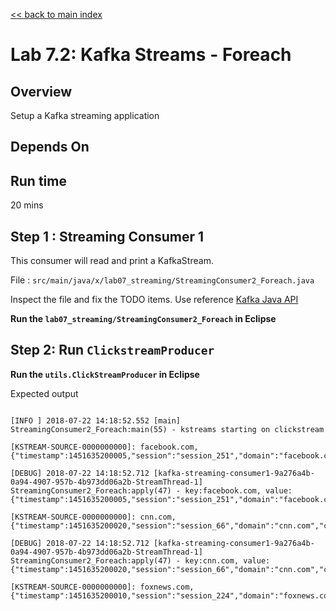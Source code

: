<link rel='stylesheet' href='../assets/css/main.css'/>

[<< back to main index](../README.md)

# Lab 7.2: Kafka Streams - Foreach

## Overview

Setup a Kafka streaming application

## Depends On

## Run time

20 mins

## Step 1 :  Streaming Consumer 1

This consumer will read and print a KafkaStream.

File : `src/main/java/x/lab07_streaming/StreamingConsumer2_Foreach.java`

Inspect the file and fix the TODO items.
Use reference [Kafka Java API](https://kafka.apache.org/0102/javadoc/index.html)

**Run the `lab07_streaming/StreamingConsumer2_Foreach` in Eclipse**

## Step 2: Run `ClickstreamProducer`

**Run the `utils.ClickStreamProducer` in Eclipse**

Expected output

```console

[INFO ] 2018-07-22 14:18:52.552 [main] StreamingConsumer2_Foreach:main(55) - kstreams starting on clickstream

[KSTREAM-SOURCE-0000000000]: facebook.com, {"timestamp":1451635200005,"session":"session_251","domain":"facebook.com","cost":91,"user":"user_16","campaign":"campaign_5","ip":"ip_67","action":"clicked"}

[DEBUG] 2018-07-22 14:18:52.712 [kafka-streaming-consumer1-9a276a4b-0a94-4907-957b-4b973dd06a2b-StreamThread-1] StreamingConsumer2_Foreach:apply(47) - key:facebook.com, value:{"timestamp":1451635200005,"session":"session_251","domain":"facebook.com","cost":91,"user":"user_16","campaign":"campaign_5","ip":"ip_67","action":"clicked"}

[KSTREAM-SOURCE-0000000000]: cnn.com, {"timestamp":1451635200020,"session":"session_66","domain":"cnn.com","cost":31,"user":"user_29","campaign":"campaign_3","ip":"ip_49","action":"blocked"}

[DEBUG] 2018-07-22 14:18:52.712 [kafka-streaming-consumer1-9a276a4b-0a94-4907-957b-4b973dd06a2b-StreamThread-1] StreamingConsumer2_Foreach:apply(47) - key:cnn.com, value:{"timestamp":1451635200020,"session":"session_66","domain":"cnn.com","cost":31,"user":"user_29","campaign":"campaign_3","ip":"ip_49","action":"blocked"}

[KSTREAM-SOURCE-0000000000]: foxnews.com, {"timestamp":1451635200010,"session":"session_224","domain":"foxnews.com","cost":17,"user":"user_89","campaign":"campaign_4","ip":"ip_57","action":"viewed"}

```
